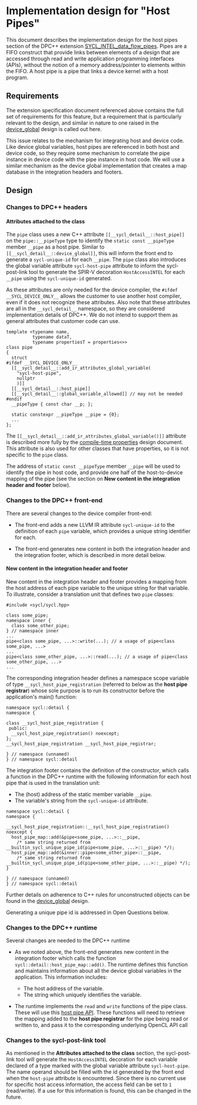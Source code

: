 # Implementation design for "Host Pipes"

This document describes the implementation design for the host pipes section
of the DPC++ extension [SYCL_INTEL_data_flow_pipes][1]. Pipes are a FIFO construct 
that provide links between elements of a design that are accessed through read 
and write application programming interfaces (APIs), without the notion of a
memory address/pointer to elements within the FIFO. A host pipe is a pipe that 
links a device kernel with a host program.

[1]: https://github.com/intel-sandbox/ip-authoring-specs/blob/main/Pipe/Spec/data_flow_pipes.asciidoc

## Requirements

The extension specification document referenced above contains the full set of
requirements for this feature, but a requirement that is particularly
relevant to the design, and similar in nature to one raised in the [device_global][2]
design is called out here.

This issue relates to the mechanism for integrating host and device code.
Like device global variables, host pipes are referenced in both
host and device code, so they require some mechanism to correlate the pipe
instance in device code with the pipe instance in host code. We will use
a similar mechanism as the device global implementation that creates a map
database in the integration headers and footers.

[2]: <DeviceGlobal.md>

## Design

### Changes to DPC++ headers

#### Attributes attached to the class

The `pipe` class uses a new C++ attribute `[[__sycl_detail__::host_pipe]]` on the 
`pipe::__pipeType` type to identify the `static const __pipeType` member `__pipe`
as a host pipe. Similar to `[[__sycl_detail__::device_global]]`, this will inform
the front end to generate a `sycl-unique-id` for each `__pipe`. The `pipe` class
also introduces the global variable attribute `sycl-host-pipe` attribute to inform the sycl-post-link tool
to generate the SPIR-V decoration `HostAccessINTEL` for each `__pipe` using the
`sycl-unique-id` generated. 

As these attributes are only needed for the device compiler, the `#ifdef __SYCL_DEVICE_ONLY__` 
allows the customer to use another host compiler, even if it does not recognize these attributes.
Also note that these attributes are all in the `__sycl_detail__` namespace, so
they are considered implementation details of DPC++.  We do not intend to
support them as general attributes that customer code can use.

```
template <typename name,
          typename dataT,
          typename propertiesT = properties<>>
class pipe
{ 
  struct
#ifdef __SYCL_DEVICE_ONLY__
  [[__sycl_detail__::add_ir_attributes_global_variable(
    "sycl-host-pipe",
    nullptr
    )]]
  [[__sycl_detail__::host_pipe]]
  [[__sycl_detail__::global_variable_allowed]] // may not be needed
#endif
  __pipeType { const char __p; };
  
  static constexpr __pipeType __pipe = {0};
  ...
};
```
The `[[__sycl_detail__::add_ir_attributes_global_variable()]]` attribute is 
described more fully by the [compile-time properties][3] design 
document. This attribute is also used for other classes that have properties,
so it is not specific to the `pipe` class. 

The address of `static const __pipeType` member `__pipe` will be used to identify the pipe
in host code, and provide one half of the host-to-device mapping of the pipe 
(see the section on __New content in the integration header and footer__ below).

[3]: <CompileTimeProperties.md>

### Changes to the DPC++ front-end

There are several changes to the device compiler front-end:

* The front-end adds a new LLVM IR attribute `sycl-unique-id` to the definition
  of each `pipe` variable, which provides a unique string identifier
  for each.

* The front-end generates new content in both the integration header and the
  integration footer, which is described in more detail below.

#### New content in the integration header and footer

New content in the integration header and footer provides a mapping from the
host address of each pipe variable to the unique string for that
variable. To illustrate, consider a translation unit that defines two
`pipe` classes:

```
#include <sycl/sycl.hpp>

class some_pipe;
namespace inner {
  class some_other_pipe;
} // namespace inner
...
pipe<class some_pipe, ...>::write(...); // a usage of pipe<class some_pipe, ...>
...
pipe<class some_other_pipe, ...>::read(...); // a usage of pipe<class some_other_pipe, ...> 
...

```

The corresponding integration header defines a namespace scope variable of type
`__sycl_host_pipe_registration` (referred to below as the __host pipe registrar__)
whose sole purpose is to run its constructor before the application's main() function:

```
namespace sycl::detail {
namespace {

class __sycl_host_pipe_registration {
 public:
  __sycl_host_pipe_registration() noexcept;
};
__sycl_host_pipe_registration __sycl_host_pipe_registrar;

} // namespace (unnamed)
} // namespace sycl::detail
```

The integration footer contains the definition of the constructor, which calls
a function in the DPC++ runtime with the following information for each host
pipe that is used in the translation unit:

* The (host) address of the static member variable `__pipe`.
* The variable's string from the `sycl-unique-id` attribute.

```
namespace sycl::detail {
namespace {

__sycl_host_pipe_registration::__sycl_host_pipe_registration() noexcept {
  host_pipe_map::add(&pipe<some_pipe, ...>::__pipe,
    /* same string returned from __builtin_sycl_unique_pipe_id(pipe<some_pipe, ...>::__pipe) */);
  host_pipe_map::add(&inner::pipe<some_other_pipe>::__pipe,
    /* same string returned from __builtin_sycl_unique_pipe_id(pipe<some_other_pipe, ...>::__pipe) */);
}

} // namespace (unnamed)
} // namespace sycl::detail
```

Further details on adherence to C++ rules for unconstructed objects can be found
in the [device_global][3] design.

[3]: <DeviceGlobal.md>

Generating a unique pipe id is addressed in Open Questions below.

### Changes to the DPC++ runtime

Several changes are needed to the DPC++ runtime

* As we noted above, the front-end generates new content in the integration
  footer which calls the function `sycl::detail::host_pipe_map::add()`.
  The runtime defines this function and maintains information about all the
  device global variables in the application.  This information includes:

  - The host address of the variable.
  - The string which uniquely identifies the variable.

* The runtime implements the `read` and `write` functions of the pipe 
  class. These will use this [host pipe API][4]. These functions will
  need to retrieve the mapping added to the __host pipe registrar__
  for the pipe being read or written to, and pass it to the corresponding
  underlying OpenCL API call
  
[4]: https://github.com/intel-sandbox/ip-authoring-specs/blob/MJ_ChangeDocs4/Pipe/Spec/cl_intel_host_pipe_symbol.asciidoc

### Changes to the sycl-post-link tool

As mentioned in the __Attributes attached to the class__ section, the sycl-post-link tool 
will generate the `HostAccessINTEL` decoration for each variable declared of a
type marked with the global variable attribute `sycl-host-pipe`. The name operand 
should be filled with the id generated by the front end when the `host-pipe` attribute
is encountered. Since there is no current use for specific host access information,
the access field can be set to `1` (read/write). If a use for this information
is found, this can be changed in the future.
